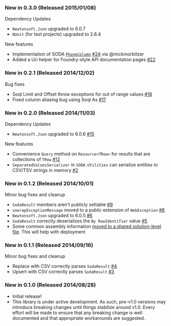 ### New in 0.3.0 (Released 2015/01/08)

Dependency Updates

  - `Newtonsoft.Json` upgraded to 6.0.7
  - `NUnit` (for test projects) upgraded to 2.6.4
  
New features

  - Implementation of SODA [`PhoneColumn`](https://support.socrata.com/hc/en-us/articles/202949918-Importing-Data-Types-and-You-) [#24](https://github.com/CityofSantaMonica/SODA.NET/pull/24) via @mickmorbitzer
  - Added a Uri helper for Foundry-style API documentation pages [#22](https://github.com/CityofSantaMonica/SODA.NET/issues/22)

### New in 0.2.1 (Released 2014/12/02)

Bug fixes
  
  - Soql Limit and Offset throw exceptions for out of range values [#18](https://github.com/CityofSantaMonica/SODA.NET/issues/18)
  - Fixed column aliasing bug using Soql As [#17](https://github.com/CityofSantaMonica/SODA.NET/issues/17) 

### New in 0.2.0 (Released 2014/11/03)

Dependency Updates

  - `Newtonsoft.Json` upgraded to 6.0.6 [#15](https://github.com/CityofSantaMonica/SODA.NET/issues/15)

New features

  - Convenience `Query` method on `Resource<TRow>` for results that are collections of `TRow` [#12](https://github.com/CityofSantaMonica/SODA.NET/issues/12)
  - `SeparatedValuesSerializer` in `SODA.Utilities` can serialize entities to CSV/TSV strings in memory [#2](https://github.com/CityofSantaMonica/SODA.NET/issues/2)

### New in 0.1.2 (Released 2014/10/01)

Minor bug fixes and cleanup

  - `SodaResult` members aren't publicly settable [#9](https://github.com/CityofSantaMonica/SODA.NET/issues/9)
  - `unwrapExceptionMessage` moved to a public extension of `WebException` [#8](https://github.com/CityofSantaMonica/SODA.NET/issues/8)
  - `Newtonsoft.Json` upgraded to 6.0.5 [#6](https://github.com/CityofSantaMonica/SODA.NET/issues/6)
  - `SodaResult` correctly deserializes the `By RowIdentifier` value [#5](https://github.com/CityofSantaMonica/SODA.NET/issues/5)
  - Some common assembly information [moved to a shared solution-level file](https://github.com/CityofSantaMonica/SODA.NET/commit/5cf686018b49fcd7883561b8a37ec214246d07e6). This will help with deployment

### New in 0.1.1 (Released 2014/09/16)

Minor bug fixes and cleanup
  
  - Replace with CSV correctly parses `SodaResult` [#4](https://github.com/CityofSantaMonica/SODA.NET/issues/4) 
  - Upsert with CSV correctly parses `SodaResult` [#3](https://github.com/CityofSantaMonica/SODA.NET/issues/3)

### New in 0.1.0 (Released 2014/08/28)

  - Initial release!
  - This library is under active development. As such, pre-v1.0 versions may introduce breaking changes until things stabilize around v1.0. Every effort will be made to ensure that any breaking change is well documented and that appropriate workarounds are suggested. 
